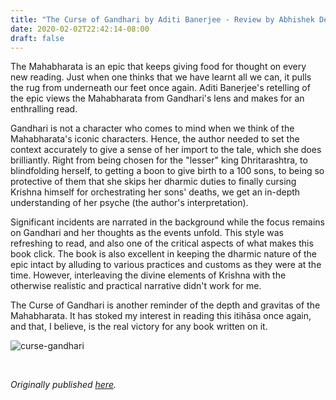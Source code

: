 ```yaml
---
title: "The Curse of Gandhari by Aditi Banerjee - Review by Abhishek Desikan"
date: 2020-02-02T22:42:14-08:00
draft: false
---
```


The Mahabharata is an epic that keeps giving food for thought on every new reading. Just when one thinks that we have learnt all we can, it pulls the rug from underneath our feet once again. Aditi Banerjee's retelling of the epic views the Mahabharata from Gandhari's lens and makes for an enthralling read.

Gandhari is not a character who comes to mind when we think of the Mahabharata's iconic characters. Hence, the author needed to set the context accurately to give a sense of her import to the tale, which she does brilliantly. Right from being chosen for the "lesser" king Dhritarashtra, to blindfolding herself, to getting a boon to give birth to a 100 sons, to being so protective of them that she skips her dharmic duties to finally cursing Krishna himself for orchestrating her sons' deaths, we get an in-depth understanding of her psyche (the author's interpretation).

Significant incidents are narrated in the background while the focus remains on Gandhari and her thoughts as the events unfold. This style was refreshing to read, and also one of the critical aspects of what makes this book click. The book is also excellent in keeping the dharmic nature of the epic intact by alluding to various practices and customs as they were at the time. However, interleaving the divine elements of Krishna with the otherwise realistic and practical narrative didn't work for me.

The Curse of Gandhari is another reminder of the depth and gravitas of the Mahabharata. It has stoked my interest in reading this itihāsa once again, and that, I believe, is the real victory for any book written on it.

![curse-gandhari](/curse-gandhari.jpg)

&nbsp;&nbsp;

*Originally published [here](https://www.goodreads.com/review/show/3147621754).*
